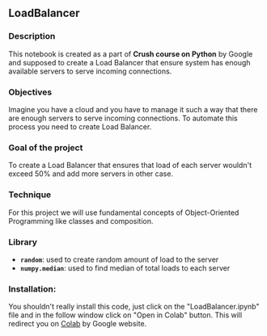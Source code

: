 ## LoadBalancer

### Description 
This notebook is created as a part of **Crush course on Python** by Google and supposed to create a Load Balancer that ensure system has enough available servers to serve incoming connections.

### Objectives
Imagine you have a cloud and you have to manage it such a way that there are enough servers to serve incoming connections. To automate this process you need to create Load Balancer.

### Goal of the project
To create a Load Balancer that ensures that load of each server wouldn't exceed 50% and add more servers in other case.

### Technique
For this project we will use fundamental concepts of Object-Oriented Programming like classes and composition.

### Library
* **```random```**: used to create random amount of load to the server
* **```numpy.median```**: used to find median of total loads to each server

### Installation:
You shouldn't really install this code, just click on the "LoadBalancer.ipynb" file and in the follow window click on "Open in Colab" button. This will redirect you on [Colab](colab.research.google.com) by Google website.

